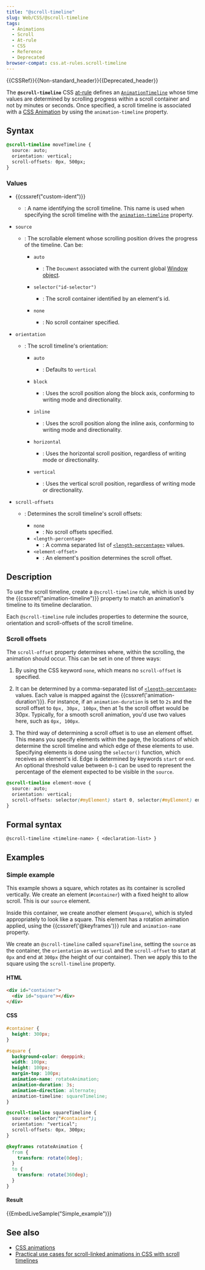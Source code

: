 ```yaml
---
title: "@scroll-timeline"
slug: Web/CSS/@scroll-timeline
tags:
  - Animations
  - Scroll
  - At-rule
  - CSS
  - Reference
  - Deprecated
browser-compat: css.at-rules.scroll-timeline
---
```


{{CSSRef}}{{Non-standard_header}}{{Deprecated_header}}

The **`@scroll-timeline`** CSS [at-rule](/en-US/docs/Web/CSS/At-rule) defines an [`AnimationTimeline`](/en-US/docs/Web/API/AnimationTimeline) whose time values are determined by scrolling progress within a scroll container and not by minutes or seconds. Once specified, a scroll timeline is associated with a [CSS Animation](/en-US/docs/Web/CSS/CSS_Animations) by using the `animation-timeline` property.

## Syntax

```css
@scroll-timeline moveTimeline {
  source: auto;
  orientation: vertical;
  scroll-offsets: 0px, 500px;
}
```

### Values

- {{cssxref("custom-ident")}}

  - : A name identifying the scroll timeline. This name is used when specifying the scroll timeline with the [`animation-timeline`](/en-US/docs/Web/CSS/animation-timeline) property.

- `source`

  - : The scrollable element whose scrolling position drives the progress of the timeline. Can be:

    - `auto`

      - : The `Document` associated with the current global [Window object](/en-US/docs/Web/API/Window).

    - `selector("id-selector")`

      - : The scroll container identified by an element's id.

    - `none`
      - : No scroll container specified.

- `orientation`

  - : The scroll timeline's orientation:

    - `auto`

      - : Defaults to `vertical`

    - `block`

      - : Uses the scroll position along the block axis, conforming to writing mode and directionality.

    - `inline`

      - : Uses the scroll position along the inline axis, conforming to writing mode and directionality.

    - `horizontal`

      - : Uses the horizontal scroll position, regardless of writing mode or directionality.

    - `vertical`
      - : Uses the vertical scroll position, regardless of writing mode or directionality.

- `scroll-offsets`

  - : Determines the scroll timeline's scroll offsets:

    - `none`
      - : No scroll offsets specified.
    - `<length-percentage>`
      - : A comma separated list of [`<length-percentage>`](/en-US/docs/Web/CSS/length-percentage) values.
    - `<element-offset>`
      - : An element's position determines the scroll offset.

## Description

To use the scroll timeline, create a `@scroll-timeline` rule, which is used by the {{cssxref("animation-timeline")}} property to match an animation's timeline to its timeline declaration.

Each `@scroll-timeline` rule includes properties to determine the source, orientation and scroll-offsets of the scroll timeline.

### Scroll offsets

The `scroll-offset` property determines where, within the scrolling, the animation should occur. This can be set in one of three ways:

1. By using the CSS keyword `none`, which means no `scroll-offset` is specified.

2. It can be determined by a comma-separated list of [`<length-percentage>`](/en-US/docs/Web/CSS/length-percentage) values. Each value is mapped against the {{cssxref('animation-duration')}}. For instance, if an `animation-duration` is set to `2s` and the scroll offset to `0px, 30px, 100px`, then at 1s the scroll offset would be 30px. Typically, for a smooth scroll animation, you'd use two values here, such as `0px, 100px`.

3. The third way of determining a scroll offset is to use an element offset. This means you specify elements within the page, the locations of which determine the scroll timeline and which edge of these elements to use. Specifying elements is done using the `selector()` function, which receives an element's id. Edge is determined by keywords `start` or `end`. An optional threshold value between `0–1` can be used to represent the percentage of the element expected to be visible in the `source`.

```css
@scroll-timeline element-move {
  source: auto;
  orientation: vertical;
  scroll-offsets: selector(#myElement) start 0, selector(#myElement) end 0;
}
```

## Formal syntax

```
@scroll-timeline <timeline-name> { <declaration-list> }
```

## Examples

### Simple example

This example shows a square, which rotates as its container is scrolled vertically. We create an element (`#container`) with a fixed height to allow scroll. This is our `source` element.

Inside this container, we create another element (`#square`), which is styled appropriately to look like a square. This element has a rotation animation applied, using the {{cssxref('@keyframes')}} rule and `animation-name` property.

We create an `@scroll-timeline` called `squareTimeline`, setting the `source` as the container, the `orientation` as `vertical` and the `scroll-offset` to start at `0px` and end at `300px` (the height of our container). Then we apply this to the square using the `scroll-timeline` property.

#### HTML

```html
<div id="container">
  <div id="square"></div>
</div>
```

#### CSS

```css
#container {
  height: 300px;
}

#square {
  background-color: deeppink;
  width: 100px;
  height: 100px;
  margin-top: 100px;
  animation-name: rotateAnimation;
  animation-duration: 3s;
  animation-direction: alternate;
  animation-timeline: squareTimeline;
}

@scroll-timeline squareTimeline {
  source: selector("#container");
  orientation: "vertical";
  scroll-offsets: 0px, 300px;
}

@keyframes rotateAnimation {
  from {
    transform: rotate(0deg);
  }
  to {
    transform: rotate(360deg);
  }
}
```

#### Result

{{EmbedLiveSample("Simple_example")}}

## See also

- [CSS animations](/en-US/docs/Web/CSS/CSS_Animations)
- [Practical use cases for scroll-linked animations in CSS with scroll timelines](https://css-tricks.com/practical-use-cases-for-scroll-linked-animations-in-css-with-scroll-timelines/)
